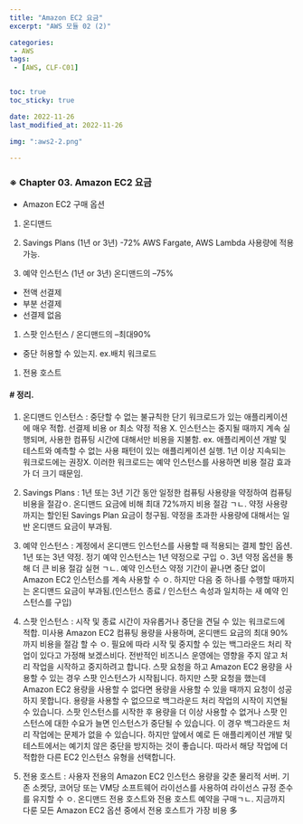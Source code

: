 ```yaml
---
title: "Amazon EC2 요금"
excerpt: "AWS 모듈 02 (2)"

categories:
 - AWS
tags:
 - [AWS, CLF-C01]


toc: true
toc_sticky: true

date: 2022-11-26
last_modified_at: 2022-11-26

img: ":aws2-2.png"

---
```


<!-- outline-start -->



### ※ Chapter 03. Amazon EC2 요금


- Amazon EC2 구매 옵션

 1. 온디맨드

 1. Savings Plans (1년 or 3년) -72%
 AWS Fargate, AWS Lambda 사용량에 적용 가능.


 1. 예약 인스턴스 (1년 or 3년) 온디맨드의 –75%
   - 전액 선결제
   - 부분 선결제
   - 선결제 없음

 1. 스팟 인스턴스 / 온디맨드의 –최대90%
   - 중단 허용할 수 있는지. ex.배치 워크로드

 1. 전용 호스트



#### # 정리.

1. 온디맨드 인스턴스
 : 중단할 수 없는 불규칙한 단기 워크로드가 있는 애플리케이션에 매우 적합. 선결제 비용 or 최소 약정 적용 X. 인스턴스는 중지될 때까지 계속 실행되며, 사용한 컴퓨팅 시간에 대해서만 비용을 지불함. ex. 애플리케이션 개발 및 테스트와 예측할 수 없는 사용 패턴이 있는 애플리케이션 실행. 1년 이상 지속되는 워크로드에는 권장X. 이러한 워크로드는 예약 인스턴스를 사용하면 비용 절감 효과가 더 크기 때문임.



2. Savings Plans
 : 1년 또는 3년 기간 동안 일정한 컴퓨팅 사용량을 약정하여 컴퓨팅 비용을 절감ㅇ. 온디맨드 요금에 비해 최대 72%까지 비용 절감 ㄱㄴ. 약정 사용량까지는 할인된 Savings Plan 요금이 청구됨. 약정을 초과한 사용량에 대해서는 일반 온디맨드 요금이 부과됨.



3. 예약 인스턴스
 : 계정에서 온디맨드 인스턴스를 사용할 때 적용되는 결제 할인 옵션. 1년 또는 3년 약정. 정기 예약 인스턴스는 1년 약정으로 구입 ㅇ. 3년 약정 옵션을 통해 더 큰 비용 절감 실현 ㄱㄴ. 예약 인스턴스 약정 기간이 끝나면 중단 없이 Amazon EC2 인스턴스를 계속 사용할 수 ㅇ. 하지만 다음 중 하나를 수행할 때까지는 온디맨드 요금이 부과됨.(인스턴스 종료 / 인스턴스 속성과 일치하는 새 예약 인스턴스를 구입)



4. 스팟 인스턴스
 : 시작 및 종료 시간이 자유롭거나 중단을 견딜 수 있는 워크로드에 적합. 미사용 Amazon EC2 컴퓨팅 용량을 사용하며, 온디맨드 요금의 최대 90%까지 비용을 절감 할 수 ㅇ. 필요에 따라 시작 및 중지할 수 있는 백그라운드 처리 작업이 있다고 가정해 보겠스비다. 전반적인 비즈니스 운영에는 영향을 주지 않고 처리 작업을 시작하고 중지하려고 합니다. 스팟 요청을 하고 Amazon EC2 용량을 사용할 수 있는 경우 스팟 인스턴스가 시작됩니다. 하지만 스팟 요청을 했는데 Amazon EC2 용량을 사용할 수 없다면 용량을 사용할 수 있을 때까지 요청이 성공하지 못합니다. 용량을 사용할 수 없으므로 백그라운드 처리 작업의 시작이 지연될 수 있습니다. 스팟 인스턴스를 시작한 후 용량을 더 이상 사용할 수 없거나 스팟 인스턴스에 대한 수요가 늘면 인스턴스가 중단될 수 있습니다. 이 경우 백그라운드 처리 작업에는 문제가 없을 수 있습니다. 하지만 앞에서 예로 든 애플리케이션 개발 및 테스트에서는 예기치 않은 중단을 방지하는 것이 좋습니다. 따라서 해당 작업에 더 적합한 다른 EC2 인스턴스 유형을 선택합니다.



5. 전용 호스트
 : 사용자 전용의 Amazon EC2 인스턴스 용량을 갖춘 물리적 서버. 기존 소켓당, 코어당 또는 VM당 소프트웨어 라이선스를 사용하여 라이선스 규정 준수를 유지할 수 ㅇ. 온디맨드 전용 호스트와 전용 호스트 예약을 구매ㄱㄴ. 지금까지 다룬 모든 Amazon EC2 옵션 중에서 전용 호스트가 가장 비용 多



